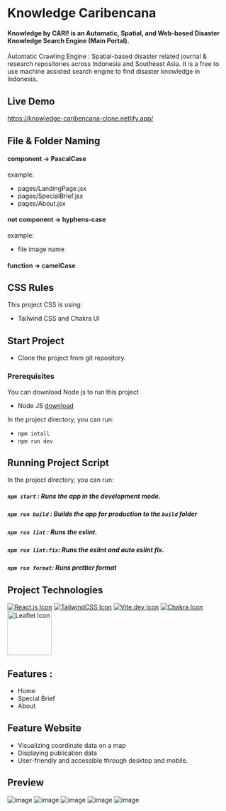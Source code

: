 

# Knowledge Caribencana
#### Knowledge by CARI! is an Automatic, Spatial, and Web-based Disaster Knowledge Search Engine (Main Portal).

Automatic Crawling Engine : Spatial-based disaster related journal & research repositories across Indonesia and Southeast Asia. It is a free to use machine assisted search engine to find disaster knowledge in Indonesia. 

## Live Demo
https://knowledge-caribencana-clone.netlify.app/

## File & Folder Naming

#### component -> PascalCase

example:

- pages/LandingPage.jsx
- pages/SpecialBrief.jsx
- pages/About.jsx


#### not component -> hyphens-case

example:
- file image name

#### function -> camelCase

## CSS Rules
This project CSS is using: 
- Tailwind CSS and Chakra UI

## Start Project
- Clone the project from git repository.

### Prerequisites
You can download Node js to run this project
* Node JS
[download](https://nodejs.org/en/download/)  

In the project directory, you can run:

- `npm intall`
- `npm run dev`

## Running Project Script
In the project directory, you can run:

##### `npm start` : Runs the app in the development mode.
##### `npm run build` : Builds the app for production to the `build` folder
##### `npm run lint` : Runs the eslint.
##### `npm run lint:fix`: Runs the eslint and auto eslint fix.
##### `npm run format`: Runs prettier format



## Project Technologies
[![React.js Icon](https://img.shields.io/badge/React-20232A?style=for-the-badge&logo=react&logoColor=61DAFB)](https://reactjs.org/)
[![TailwindCSS Icon](https://img.shields.io/badge/tailwindcss-%2338B2AC.svg?style=for-the-badge&logo=tailwind-css&logoColor=white)](https://tailwindcss.com/)
[![Vite.dev Icon](https://img.shields.io/badge/vite-%23646CFF.svg?style=for-the-badge&logo=vite&logoColor=white)](https://vitejs.dev/)
[![Chakra Icon](https://img.shields.io/badge/chakra-%234ED1C5.svg?style=for-the-badge&logo=chakraui&logoColor=white)](https://chakra-ui.com/)
<img src="https://camo.githubusercontent.com/1a8472d37458cb6e12c17497d95f7752b7e63d0b60f95c507863efca493a04d3/68747470733a2f2f7261776769742e636f6d2f4c6561666c65742f4c6561666c65742f6d61737465722f7372632f696d616765732f6c6f676f2e737667" alt="Leaflet Icon" width="100">

## Features :
 - Home
 - Special Brief
 - About

## Feature Website
- Visualizing coordinate data on a map
- Displaying publication data
- User-friendly and accessible through desktop and mobile.

## Preview
![image](https://user-images.githubusercontent.com/53558772/223780359-baab9f3f-bf2e-4665-a924-93c0d4b035eb.png)
![image](https://user-images.githubusercontent.com/53558772/223780519-e6344501-c2ba-4859-b956-2d93c16f1832.png)
![image](https://user-images.githubusercontent.com/53558772/223780766-a7914512-120d-4c82-a8fc-aa115c86af2a.png)
![image](https://user-images.githubusercontent.com/53558772/223782131-d1d75a8d-ae2c-44a2-b2a0-37d46af43c01.png)
![image](https://user-images.githubusercontent.com/53558772/223786259-fb61282c-4e3e-4733-850c-bfdebb4b4ef3.png)
